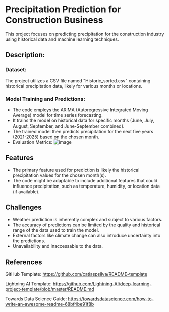 
# Precipitation Prediction for Construction Business

This project focuses on predicting precipitation for the construction industry using historical data and machine learning techniques.

## Description:
### Dataset: 
The project utilizes a CSV file named "Historic_sorted.csv" containing historical precipitation data, likely for various months or locations.
### Model Training and Predictions:

- The code employs the ARIMA (Autoregressive Integrated Moving Average) model for time series forecasting.
- It trains the model on historical data for specific months (June, July, August, September, and June-September combined).
- The trained model then predicts precipitation for the next five years (2021-2025) based on the chosen month.
- Evaluation Metrics:
![image](https://github.com/user-attachments/assets/8a475366-0d51-4ffc-8ddf-21a5c7e5c393)

## Features

- The primary feature used for prediction is likely the historical precipitation values for the chosen month(s).
- The code might be adaptable to include additional features that could influence precipitation, such as temperature, humidity, or location data (if available).


## Challenges
- Weather prediction is inherently complex and subject to various factors.
- The accuracy of predictions can be limited by the quality and historical range of the data used to train the model.
- External factors like climate change can also introduce uncertainty into the predictions.
- Unavailability and inaccessable to the data.
## References

GitHub Template: https://github.com/catiaspsilva/README-template

Lightning AI Template: https://github.com/Lightning-AI/deep-learning-project-template/blob/master/README.md

Towards Data Science Guide: https://towardsdatascience.com/how-to-write-an-awesome-readme-68bf4be91f8b
